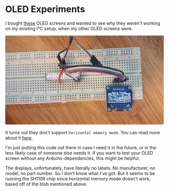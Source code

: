 # OLED Experiments

I bought [these](https://banggood.app.link/nO5rGtZfphb) OLED screens
and wanted to see why they weren't working on my existing I²C setup,
when my other OLED screens were.

![setup](setup.jpg)

It turns out they don't support `horizontal memory mode`. You can read
more about it [here](http://www.technoblogy.com/show?2CFT).

I'm just putting this code out there in case I need it in the future,
or in the less likely case of someone else needs it. If you want to
test your OLED screen without any Arduino-dependencies, this might be
helpful.

The displays, unfortunately, have literally no labels. No
manufacturer, no model, no part number. So I don't know what I've
got. But it seems to be running the SH1106 chip since horizontal
memory mode doesn't work, based off of the blob mentioned above.
